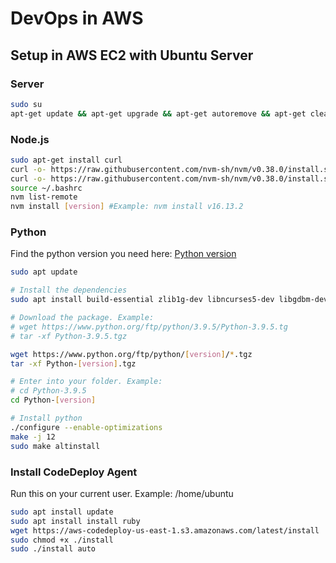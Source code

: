 # DevOps in AWS

## Setup in AWS EC2 with Ubuntu Server

### Server
```bash
sudo su
apt-get update && apt-get upgrade && apt-get autoremove && apt-get clean && apt-get autoclean 
```

### Node.js
```bash
sudo apt-get install curl
curl -o- https://raw.githubusercontent.com/nvm-sh/nvm/v0.38.0/install.sh
curl -o- https://raw.githubusercontent.com/nvm-sh/nvm/v0.38.0/install.sh | bash
source ~/.bashrc
nvm list-remote
nvm install [version] #Example: nvm install v16.13.2
```

### Python

Find the python version you need here: [Python version](https://www.python.org/ftp/python)

```bash
sudo apt update

# Install the dependencies
sudo apt install build-essential zlib1g-dev libncurses5-dev libgdbm-dev libnss3-dev libssl-dev libreadline-dev libffi-dev libsqlite3-dev wget libbz2-dev

# Download the package. Example:
# wget https://www.python.org/ftp/python/3.9.5/Python-3.9.5.tg
# tar -xf Python-3.9.5.tgz

wget https://www.python.org/ftp/python/[version]/*.tgz 
tar -xf Python-[version].tgz 

# Enter into your folder. Example: 
# cd Python-3.9.5
cd Python-[version]

# Install python 
./configure --enable-optimizations
make -j 12
sudo make altinstall
```

### Install CodeDeploy Agent
Run this on your current user. Example: /home/ubuntu
```bash
sudo apt install update
sudo apt install install ruby
wget https://aws-codedeploy-us-east-1.s3.amazonaws.com/latest/install
sudo chmod +x ./install
sudo ./install auto
```
